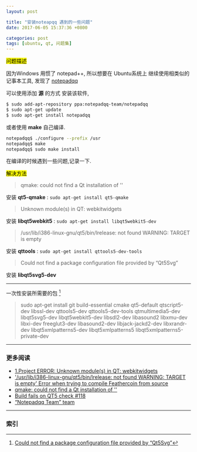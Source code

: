 ```yaml
---
layout: post

title: "安装noteapqq 遇到的一些问题"
date: 2017-06-05 15:37:36 +0800

categories: post
tags: [ubuntu, qt, 问题集]
---
```


<mark>问题描述</mark>

因为Windows 用惯了 notepad++, 所以想要在 Ubuntu系统上 继续使用相类似的记事本工具, 发现了 [notepadqq](https://github.com/notepadqq/notepadqq)

可以使用添加 **源** 的方式 安装该软件,
```bash
$ sudo add-apt-repository ppa:notepadqq-team/notepadqq
$ sudo apt-get update
$ sudo apt-get install notepadqq
```

或者使用 **make** 自己编译.
```bash
notepadqq$ ./configure --prefix /usr
notepadqq$ make
notepadqq$ sudo make install
```
在编译的时候遇到一些问题,记录一下.

<mark>解决方法</mark>

>qmake: could not find a Qt installation of ''

安装 **qt5-qmake** : `sudo apt-get install qt5-qmake`

>Unknown module(s) in QT: webkitwidgets

安装 **libqt5webkit5** : `sudo apt-get install libqt5webkit5-dev`

>/usr/lib/i386-linux-gnu/qt5/bin/lrelease: not found WARNING: TARGET is empty

安装 **qttools** : `sudo apt-get install qttools5-dev-tools`

>Could not find a package configuration file provided by “Qt5Svg”

安装 **libqt5svg5-dev**

---
一次性安装所需要的包  [^1]

>sudo apt-get install git build-essential cmake qt5-default qtscript5-dev libssl-dev qttools5-dev qttools5-dev-tools qtmultimedia5-dev libqt5svg5-dev libqt5webkit5-dev libsdl2-dev libasound2 libxmu-dev libxi-dev freeglut3-dev libasound2-dev libjack-jackd2-dev libxrandr-dev libqt5xmlpatterns5-dev libqt5xmlpatterns5 libqt5xmlpatterns5-private-dev

---
### 更多阅读
- [1.Project ERROR: Unknown module(s) in QT: webkitwidgets](https://stackoverflow.com/questions/32013100/1-project-error-unknown-modules-in-qt-webkitwidgets)
- ['/usr/lib/i386-linux-gnu/qt5/bin/lrelease: not found WARNING: TARGET is empty' Error when trying to compile Feathercoin from source](https://stackoverflow.com/questions/20450893/usr-lib-i386-linux-gnu-qt5-bin-lrelease-not-found-warning-target-is-empty)
- [qmake: could not find a Qt installation of ''](https://stackoverflow.com/questions/16607003/qmake-could-not-find-a-qt-installation-of)
- [Build fails on QT5 check #118](https://github.com/notepadqq/notepadqq/issues/118)
- [“Notepadqq Team” team](https://launchpad.net/~notepadqq-team/+archive/ubuntu/notepadqq/+packages)

---
### 索引

[^1]: [Could not find a package configuration file provided by “Qt5Svg”](https://stackoverflow.com/questions/40688812/could-not-find-a-package-configuration-file-provided-by-qt5svg)
